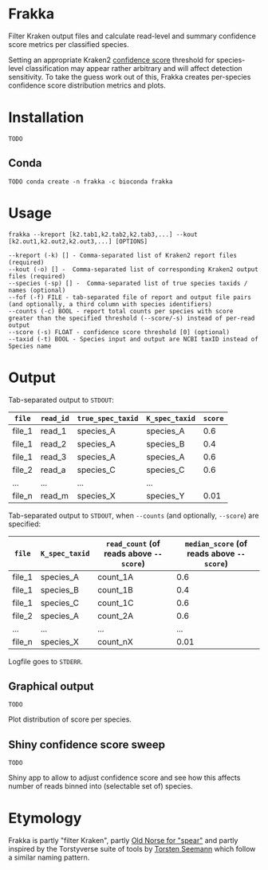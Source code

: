 # Frakka
Filter Kraken output files and calculate read-level and summary confidence score metrics per classified species.

Setting an appropriate Kraken2 [confidence score](https://github.com/DerrickWood/kraken2/wiki/Manual#confidence-scoring) threshold for species-level classification may appear rather arbitrary and will affect detection sensitivity. To take the guess work out of this, Frakka creates per-species confidence 
score distribution metrics and plots.

# Installation

`TODO`

## Conda

`TODO conda create -n frakka -c bioconda frakka`

# Usage

`frakka --kreport [k2.tab1,k2.tab2,k2.tab3,...] --kout [k2.out1,k2.out2,k2.out3,...] [OPTIONS]`

```
--kreport (-k) [] - Comma-separated list of Kraken2 report files (required)
--kout (-o) [] -  Comma-separated list of corresponding Kraken2 output files (required)
--species (-sp) [] -  Comma-separated list of true species taxids / names (optional)
--fof (-f) FILE - tab-separated file of report and output file pairs (and optionally, a third column with species identifiers)
--counts (-c) BOOL - report total counts per species with score greater than the specified threshold (--score/-s) instead of per-read output
--score (-s) FLOAT - confidence score threshold [0] (optional)
--taxid (-t) BOOL - Species input and output are NCBI taxID instead of Species name
```

# Output

Tab-separated output to `STDOUT`:

`file` | `read_id` | `true_spec_taxid` | `K_spec_taxid` | `score`
--- | --- | --- | --- | --- 
file_1 | read_1 | species_A | species_A | 0.6
file_1 | read_2 | species_A | species_B | 0.4
file_1 | read_3 | species_A | species_A | 0.6
file_2 | read_a | species_C | species_C | 0.6
... | ... | ... | ... 
file_n | read_m | species_X | species_Y | 0.01

Tab-separated output to `STDOUT`, when `--counts` (and optionally, `--score`) are specified:

`file` | `K_spec_taxid` | `read_count` (of reads above `--score`) | `median_score` (of reads above `--score`)
--- | --- | --- | --- 
file_1 | species_A | count_1A | 0.6
file_1 | species_B | count_1B | 0.4
file_1 | species_C | count_1C | 0.6
file_2 | species_A | count_2A | 0.6
... | ... | ... | ... 
file_n | species_X | count_nX | 0.01

Logfile goes to `STDERR`.

## Graphical output

`TODO`

Plot distribution of score per species.

## Shiny confidence score sweep

`TODO`

Shiny app to allow to adjust confidence score and see how this affects number of reads binned into (selectable set of) species.

# Etymology

Frakka is partly "filter Kraken", partly [Old Norse for "spear"](https://en.wiktionary.org/wiki/frakkar) and partly inspired by the Torstyverse suite of tools by [Torsten Seemann](https://github.com/tseemann) which follow a similar naming pattern.
